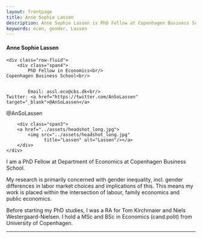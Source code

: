 ```yaml
---
layout: frontpage
title: Anne Sophie Lassen
description: Anne Sophie Lassen is PhD Fellow at Copenhagen Business School.
keywords: econ, gender, Lassen
---
```

<div class="container">
<h4><a name="Contact">Anne Sophie Lassen</a></h4>

    <div class="row-fluid">
        <div class="span4">
            PhD Fellow in Economics<br/>
	Copenhagen Business School<br/>


            Email: assl.eco@cbs.dk<br/>
	Twitter: <a href="https://twitter.com/AnSoLassen" target="_blank">@AnSoLassen</a>
@AnSoLassen<br/>
        </div>

        <div class="span3">
        <a href="../assets/headshot_long.jpg">
            <img src="../assets/headshot_long.jpg"
                  title="Lassen" alt="Lassen"/></a>
        </div>
    </div>
</div>



I am a PhD Fellow at Department of Economics at Copenhagen Business School. 

My research is primarily concerned with gender inequality, incl. gender differences in labor market choices and implications of this.
This means my work is placed within the intersection of labour, family economics and 
public economics. 

Before starting my PhD studies, I was a RA for Tom Kirchmaier and Niels Westergaard-Nielsen. 
I hold a MSc 
and BSc in Economics (cand.polit) from University of Copenhagen.

---




